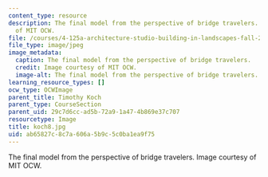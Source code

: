 ```yaml
---
content_type: resource
description: The final model from the perspective of bridge travelers. Image courtesy
  of MIT OCW.
file: /courses/4-125a-architecture-studio-building-in-landscapes-fall-2005/ab65827c8c7a606a5b9c5c0ba1ea9f75_koch8.jpg
file_type: image/jpeg
image_metadata:
  caption: The final model from the perspective of bridge travelers.
  credit: Image courtesy of MIT OCW.
  image-alt: The final model from the perspective of bridge travelers.
learning_resource_types: []
ocw_type: OCWImage
parent_title: Timothy Koch
parent_type: CourseSection
parent_uid: 29c7d6cc-ad5b-72a9-1a47-4b869e37c707
resourcetype: Image
title: koch8.jpg
uid: ab65827c-8c7a-606a-5b9c-5c0ba1ea9f75
---
```

The final model from the perspective of bridge travelers. Image courtesy of MIT OCW.

